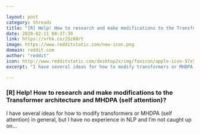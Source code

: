 ```yaml
---

layout: post
category: threads
title: "[R] Help! How to research and make modifications to the Transformer architecture and MHDPA (self attention)?"
date: 2020-02-11 00:37:39
link: https://vrhk.co/2Sz08rt
image: https://www.redditstatic.com/new-icon.png
domain: reddit.com
author: "reddit"
icon: http://www.redditstatic.com/desktop2x/img/favicon/apple-icon-57x57.png
excerpt: "I have several ideas for how to modify transformers or MHDPA (self attention) in general, but I have no experience in NLP and I’m not caught up on..."

---
```


### [R] Help! How to research and make modifications to the Transformer architecture and MHDPA (self attention)?

I have several ideas for how to modify transformers or MHDPA (self attention) in general, but I have no experience in NLP and I’m not caught up on...